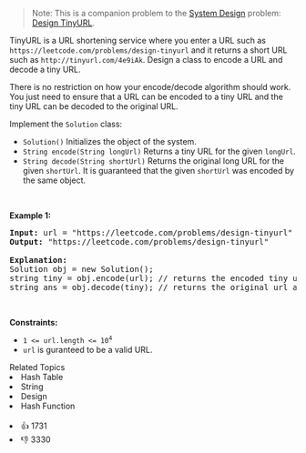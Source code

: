 <blockquote>
 Note: This is a companion problem to the 
 <a href="https://leetcode.com/discuss/interview-question/system-design/" target="_blank">System Design</a> problem: 
 <a href="https://leetcode.com/discuss/interview-question/124658/Design-a-URL-Shortener-(-TinyURL-)-System/" target="_blank">Design TinyURL</a>.
</blockquote>

<p>TinyURL is a URL shortening service where you enter a URL such as <code>https://leetcode.com/problems/design-tinyurl</code> and it returns a short URL such as <code>http://tinyurl.com/4e9iAk</code>. Design a class to encode a URL and decode a tiny URL.</p>

<p>There is no restriction on how your encode/decode algorithm should work. You just need to ensure that a URL can be encoded to a tiny URL and the tiny URL can be decoded to the original URL.</p>

<p>Implement the <code>Solution</code> class:</p>

<ul> 
 <li><code>Solution()</code> Initializes the object of the system.</li> 
 <li><code>String encode(String longUrl)</code> Returns a tiny URL for the given <code>longUrl</code>.</li> 
 <li><code>String decode(String shortUrl)</code> Returns the original long URL for the given <code>shortUrl</code>. It is guaranteed that the given <code>shortUrl</code> was encoded by the same object.</li> 
</ul>

<p>&nbsp;</p> 
<p><strong class="example">Example 1:</strong></p>

<pre>
<strong>Input:</strong> url = "https://leetcode.com/problems/design-tinyurl"
<strong>Output:</strong> "https://leetcode.com/problems/design-tinyurl"

<strong>Explanation:</strong>
Solution obj = new Solution();
string tiny = obj.encode(url); // returns the encoded tiny url.
string ans = obj.decode(tiny); // returns the original url after deconding it.
</pre>

<p>&nbsp;</p> 
<p><strong>Constraints:</strong></p>

<ul> 
 <li><code>1 &lt;= url.length &lt;= 10<sup>4</sup></code></li> 
 <li><code>url</code> is guranteed to be a valid URL.</li> 
</ul>

<div><div>Related Topics</div><div><li>Hash Table</li><li>String</li><li>Design</li><li>Hash Function</li></div></div><br><div><li>👍 1731</li><li>👎 3330</li></div>